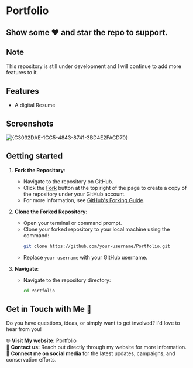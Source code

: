 # Portfolio



## Show some :heart: and star the repo to support.

## Note
This repository is still under development and I will continue to add more features to it.

## Features

 * A digital Resume


## Screenshots
![{C3032DAE-1CC5-4843-8741-3BD4E2FACD70}](https://github.com/user-attachments/assets/7cd270df-71cc-4943-ad7b-dfbd09d606b2)



## Getting started
1. **Fork the Repository**:

   - Navigate to the repository on GitHub.
   - Click the [Fork](https://github.com/RAVICHANDRALS507/Portfolio) button at the top right of the page to create a copy of the repository under your GitHub account.
   - For more information, see [GitHub's Forking Guide](https://docs.github.com/en/github/getting-started-with-github/fork-a-repo).

2. **Clone the Forked Repository**:

   - Open your terminal or command prompt.
   - Clone your forked repository to your local machine using the command:
     ```bash
     git clone https://github.com/your-username/Portfolio.git
     ```
   - Replace `your-username` with your GitHub username.
  
3. **Navigate**:

   - Navigate to the repository directory:
     ```bash
     cd Portfolio
     ```

## Get in Touch with Me 💬 

Do you have questions, ideas, or simply want to get involved? I'd love to hear from you!

🌐 **Visit My website:** [Portfolio](https://ravichandrals507.github.io/Portfolio/)  
📧 **Contact us:** Reach out directly through my website for more information.  
📱 **Connect me on social media** for the latest updates, campaigns, and conservation efforts.

